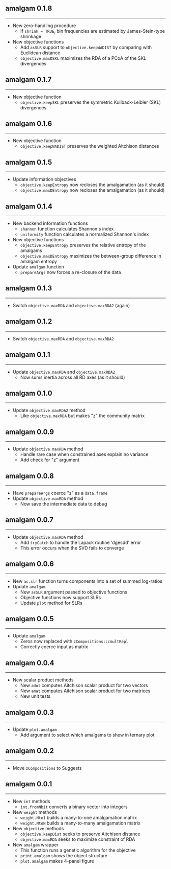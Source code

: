 ## amalgam 0.1.8
---------------------
* New zero-handling procedure
    * If `shrink = TRUE`, bin frequencies are estimated by James-Stein-type shrinkage
* New objective functions
    * Add `asSLR` support to `objective.keepWADIST` by comparing with Euclidean distance
    * `objective.maxDSKL` maximizes the RDA of a PCoA of the SKL divergences

## amalgam 0.1.7
---------------------
* New objective function
    * `objective.keepSKL` preserves the symmetric Kullback-Leibler (SKL) divergences

## amalgam 0.1.6
---------------------
* New objective function
    * `objective.keepWADIST` preserves the weighted Aitchison distances

## amalgam 0.1.5
---------------------
* Update information objectives
    * `objective.keepEntropy` now recloses the amalgamation (as it should)
    * `objective.maxDEntropy` now recloses the amalgamation (as it should)

## amalgam 0.1.4
---------------------
* New backend information functions
    * `shannon` function calculates Shannon's index
    * `uniformity` function calculates a normalized Shannon's index
* New objective functions
    * `objective.keepEntropy` preserves the relative entropy of the amalgams
    * `objective.maxDEntropy` maximizes the between-group difference in amalgam entropy
* Update `amalgam` function
    * `prepareArgs` now forces a re-closure of the data

## amalgam 0.1.3
---------------------
* Switch `objective.maxRDA` and `objective.maxRDA2` (again)

## amalgam 0.1.2
---------------------
* Switch `objective.maxRDA` and `objective.maxRDA2`

## amalgam 0.1.1
---------------------
* Update `objective.maxRDA` and `objective.maxRDA2`
    * Now sums inertia across all RD axes (as it should)

## amalgam 0.1.0
---------------------
* Update `objective.maxRDA2` method
    * Like `objective.maxRDA` but makes "z" the community matrix

## amalgam 0.0.9
---------------------
* Update `objective.maxRDA` method
    * Handle rare case when constrained axes explain no variance
    * Add check for "z" argument

## amalgam 0.0.8
---------------------
* Have `prepareArgs` coerce "z" as a `data.frame`
* Update `objective.maxRDA` method
    * Now save the intermediate data to debug

## amalgam 0.0.7
---------------------
* Update `objective.maxRDA` method
    * Add `tryCatch` to handle the Lapack routine 'dgesdd' error
    * This error occurs when the SVD fails to converge

## amalgam 0.0.6
---------------------
* New `as.slr` function turns components into a set of summed log-ratios
* Update `amalgam`
    * New `asSLR` argument passed to objective functions
    * Objective functions now support SLRs
    * Update `plot` method for SLRs
    
## amalgam 0.0.5
---------------------
* Update `amalgam`
    * Zeros now replaced with `zCompositions::cmultRepl`
    * Correctly coerce input as matrix

## amalgam 0.0.4
---------------------
* New scalar product methods
    * New `adot` computes Aitchison scalar product for two vectors
    * New `amat` computes Aitchison scalar product for two matrices
    * New unit tests

## amalgam 0.0.3
---------------------
* Update `plot.amalgam`
    * Add argument to select which amalgams to show in ternary plot

## amalgam 0.0.2
---------------------
* Move `zCompositions` to Suggests

## amalgam 0.0.1
---------------------
* New `int` methods
    * `int.fromNbit` converts a binary vector into integers
* New `weight` methods
    * `weight.Nto1` builds a many-to-one amalgamation matrix
    * `weight.NtoN` builds a many-to-many amalgamation matrix
* New `objective` methods
    * `objective.keepDist` seeks to preserve Aitchison distance
    * `objective.maxRDA` seeks to maximize constraint of RDA
* New `amalgam` wrapper
    * This function runs a genetic algorithm for the objective
    * `print.amalgam` shows the object structure
    * `plot.amalgam` makes 4-panel figure
